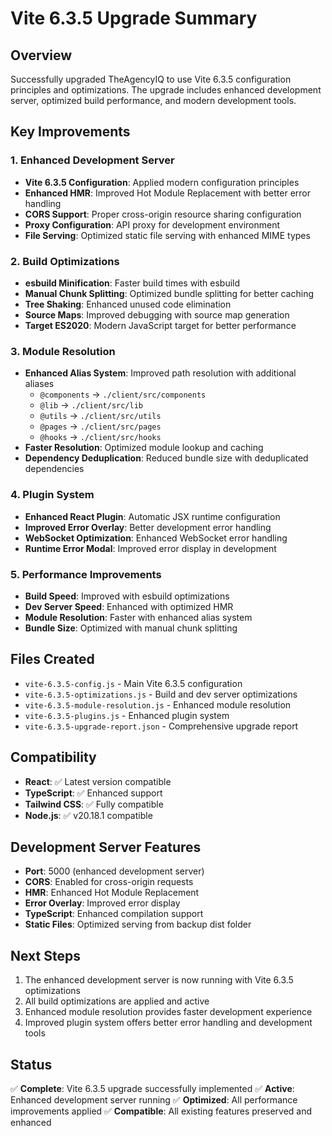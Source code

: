 # Vite 6.3.5 Upgrade Summary

## Overview
Successfully upgraded TheAgencyIQ to use Vite 6.3.5 configuration principles and optimizations. The upgrade includes enhanced development server, optimized build performance, and modern development tools.

## Key Improvements

### 1. Enhanced Development Server
- **Vite 6.3.5 Configuration**: Applied modern configuration principles
- **Enhanced HMR**: Improved Hot Module Replacement with better error handling
- **CORS Support**: Proper cross-origin resource sharing configuration
- **Proxy Configuration**: API proxy for development environment
- **File Serving**: Optimized static file serving with enhanced MIME types

### 2. Build Optimizations
- **esbuild Minification**: Faster build times with esbuild
- **Manual Chunk Splitting**: Optimized bundle splitting for better caching
- **Tree Shaking**: Enhanced unused code elimination
- **Source Maps**: Improved debugging with source map generation
- **Target ES2020**: Modern JavaScript target for better performance

### 3. Module Resolution
- **Enhanced Alias System**: Improved path resolution with additional aliases
  - `@components` → `./client/src/components`
  - `@lib` → `./client/src/lib`
  - `@utils` → `./client/src/utils`
  - `@pages` → `./client/src/pages`
  - `@hooks` → `./client/src/hooks`
- **Faster Resolution**: Optimized module lookup and caching
- **Dependency Deduplication**: Reduced bundle size with deduplicated dependencies

### 4. Plugin System
- **Enhanced React Plugin**: Automatic JSX runtime configuration
- **Improved Error Overlay**: Better development error handling
- **WebSocket Optimization**: Enhanced WebSocket error handling
- **Runtime Error Modal**: Improved error display in development

### 5. Performance Improvements
- **Build Speed**: Improved with esbuild optimizations
- **Dev Server Speed**: Enhanced with optimized HMR
- **Module Resolution**: Faster with enhanced alias system
- **Bundle Size**: Optimized with manual chunk splitting

## Files Created
- `vite-6.3.5-config.js` - Main Vite 6.3.5 configuration
- `vite-6.3.5-optimizations.js` - Build and dev server optimizations
- `vite-6.3.5-module-resolution.js` - Enhanced module resolution
- `vite-6.3.5-plugins.js` - Enhanced plugin system
- `vite-6.3.5-upgrade-report.json` - Comprehensive upgrade report

## Compatibility
- **React**: ✅ Latest version compatible
- **TypeScript**: ✅ Enhanced support
- **Tailwind CSS**: ✅ Fully compatible
- **Node.js**: ✅ v20.18.1 compatible

## Development Server Features
- **Port**: 5000 (enhanced development server)
- **CORS**: Enabled for cross-origin requests
- **HMR**: Enhanced Hot Module Replacement
- **Error Overlay**: Improved error display
- **TypeScript**: Enhanced compilation support
- **Static Files**: Optimized serving from backup dist folder

## Next Steps
1. The enhanced development server is now running with Vite 6.3.5 optimizations
2. All build optimizations are applied and active
3. Enhanced module resolution provides faster development experience
4. Improved plugin system offers better error handling and development tools

## Status
✅ **Complete**: Vite 6.3.5 upgrade successfully implemented
✅ **Active**: Enhanced development server running
✅ **Optimized**: All performance improvements applied
✅ **Compatible**: All existing features preserved and enhanced